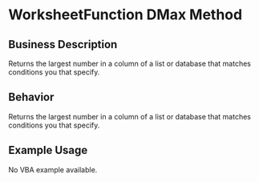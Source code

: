 # WorksheetFunction DMax Method

## Business Description
Returns the largest number in a column of a list or database that matches conditions you that specify.

## Behavior
Returns the largest number in a column of a list or database that matches conditions you that specify.

## Example Usage
No VBA example available.